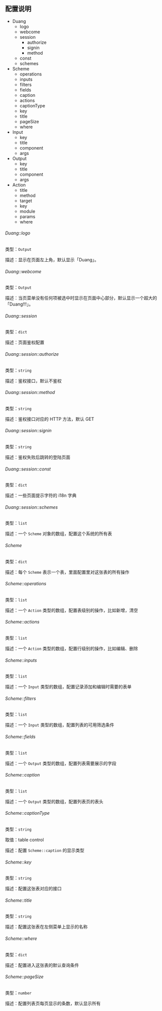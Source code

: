 ## 配置说明

* Duang
  * logo
  * webcome
  * session
    * authorize
    * signin
    * method
  * const
  * schemes
* Scheme
  * operations
  * inputs
  * filters
  * fields
  * caption
  * actions
  * captionType
  * key
  * title
  * pageSize
  * where
* Input
  * key
  * title
  * component
  * args
* Output
  * key
  * title
  * component
  * args
* Action
  * title
  * method
  * target
  * key
  * module
  * params
  * where

###### Duang::logo

类型：`Output`

描述：显示在页面左上角，默认显示「Duang」。

###### Duang::webcome

类型：`Output`

描述：当页菜单没有任何项被选中时显示在页面中心部分，默认显示一个超大的「Duang!!!」。

###### Duang::session

类型：`dict`

描述：页面鉴权配置

###### Duang::session::authorize

类型：`string`

描述：鉴权接口，默认不鉴权

###### Duang::session::method

类型：`string`

描述：鉴权接口对应的 HTTP 方法，默认 GET


###### Duang::session::signin

类型：`string`

描述：鉴权失败后跳转的登陆页面

###### Duang::session::const

类型：`dict`

描述：一些页面提示字符的 i18n 字典


###### Duang::session::schemes

类型：`list`

描述：一个 `Scheme` 对象的数组，配置这个系统的所有表

###### Scheme

类型：`dict`

描述：每个 `Scheme` 表示一个表，里面配置里对这张表的所有操作

###### Scheme::operations

类型：`list`

描述：一个 `Action` 类型的数组，配置表级别的操作，比如新增，清空

###### Scheme::actions

类型：`list`

描述：一个 `Action` 类型的数组，配置行级别的操作，比如编辑、删除

###### Scheme::inputs

类型：`list`

描述：一个 `Input` 类型的数组，配置记录添加和编辑时需要的表单

###### Scheme::filters

类型：`list`

描述：一个 `Input` 类型的数组，配置列表的可用筛选条件

###### Scheme::fields

类型：`list`

描述：一个 `Output` 类型的数组，配置列表需要展示的字段

###### Scheme::caption

类型：`list`

描述：一个 `Output` 类型的数组，配置列表页的表头

###### Scheme::captionType

类型：`string`

取值：table control

描述：配置 `Scheme::caption` 的显示类型

###### Scheme::key

类型：`string`

描述：配置这张表对应的接口

###### Scheme::title

类型：`string`

描述：配置这张表在左侧菜单上显示的名称

###### Scheme::where

类型：`dict`

描述：配置进入这张表的默认查询条件

###### Scheme::pageSize

类型：`number`

描述：配置列表页每页显示的条数，默认显示所有
